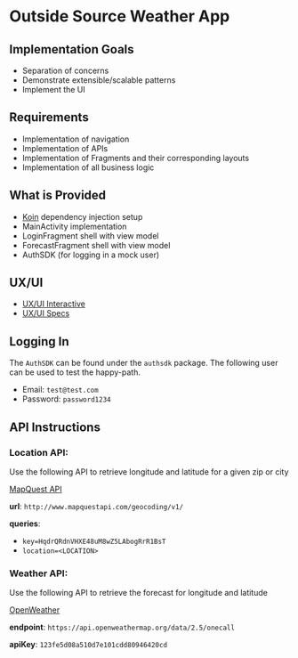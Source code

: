 # Outside Source Weather App

## Implementation Goals
* Separation of concerns
* Demonstrate extensible/scalable patterns
* Implement the UI

## Requirements
* Implementation of navigation
* Implementation of APIs
* Implementation of Fragments and their corresponding layouts
* Implementation of all business logic

## What is Provided
* [Koin](https://insert-koin.io/) dependency injection setup
* MainActivity implementation
* LoginFragment shell with view model
* ForecastFragment shell with view model
* AuthSDK (for logging in a mock user)

## UX/UI
* [UX/UI Interactive](https://xd.adobe.com/view/df7a3544-1610-41e7-90f3-f28ca721dbab-8a29/)
* [UX/UI Specs](https://xd.adobe.com/view/df7a3544-1610-41e7-90f3-f28ca721dbab-8a29/specs)

## Logging In

The `AuthSDK` can be found under the `authsdk` package. The following user can be used to test
the happy-path.
* Email: `test@test.com`
* Password: `password1234`

## API Instructions
### Location API:
Use the following API to retrieve longitude and latitude for a given zip or city

[MapQuest API](https://developer.mapquest.com/documentation/geocoding-api/address/get/)

**url**: `http://www.mapquestapi.com/geocoding/v1/`

**queries**:
- `key=HqdrQRdnVHXE48uM8wZ5LAbogRrR1BsT`
- `location=<LOCATION>`

### Weather API:
Use the following API to retrieve the forecast for longitude and latitude

[OpenWeather](https://openweathermap.org/api)

**endpoint**: `https://api.openweathermap.org/data/2.5/onecall`

**apiKey**: `123fe5d08a510d7e101cdd80946420cd`
